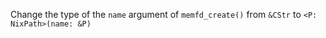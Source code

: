 Change the type of the `name` argument of `memfd_create()` from `&CStr` to `<P: NixPath>(name: &P)`
